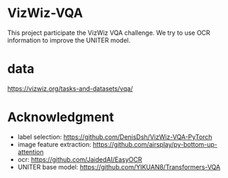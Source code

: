 # VizWiz-VQA
This project participate the VizWiz VQA challenge. We try to use OCR information to improve the UNITER model.

# data 
https://vizwiz.org/tasks-and-datasets/vqa/

# Acknowledgment
- label selection: https://github.com/DenisDsh/VizWiz-VQA-PyTorch
- image feature extraction: https://github.com/airsplay/py-bottom-up-attention
- ocr: https://github.com/JaidedAI/EasyOCR
- UNITER base model: https://github.com/YIKUAN8/Transformers-VQA
